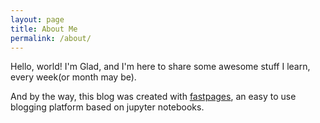 ```yaml
---
layout: page
title: About Me
permalink: /about/
---
```


Hello, world! I'm Glad, and I'm here to share some awesome stuff I learn, every week(or month may be).

And by the way, this blog was created with [fastpages](https://github.com/fastai/fastpages), an easy to use blogging platform based on jupyter notebooks.


